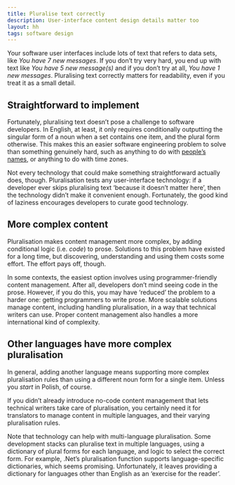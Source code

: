 ```yaml
---
title: Pluralise text correctly
description: User-interface content design details matter too
layout: hh
tags: software design
---
```


Your software user interfaces include lots of text that refers to data sets, like _You have 7 new messages_.
If you don’t try very hard, you end up with text like _You have 5 new message(s)_
and if you don’t try at all, _You have 1 new messages_.
Pluralising text correctly matters for readability, even if you treat it as a small detail.

## Straightforward to implement

Fortunately, pluralising text doesn’t pose a challenge to software developers.
In English, at least, it only requires conditionally outputting the singular form of a noun when a set contains one item, and the plural form otherwise.
This makes this an easier software engineering problem to solve than something genuinely hard, such as anything to do with [people’s names](respect-personal-names),
or anything to do with time zones.

Not every technology that could make something straightforward actually does, though.
Pluralisation tests any user-interface technology:
if a developer ever skips pluralising text ‘because it doesn’t matter here’, 
then the technology didn’t make it convenient enough.
Fortunately, the good kind of laziness encourages developers to curate good technology.

## More complex content

Pluralisation makes content management more complex, by adding conditional logic (i.e. _code_) to prose.
Solutions to this problem have existed for a long time, but discovering, understanding and using them costs some effort.
The effort pays off, though.

In some contexts, the easiest option involves using programmer-friendly content management.
After all, developers don’t mind seeing code in the prose.
However, if you do this, you may have ‘reduced’ the problem to a harder one:
getting programmers to write prose.
More scalable solutions manage content, including handling pluralisation, in a way that technical writers can use.
Proper content management also handles a more international kind of complexity.

## Other languages have more complex pluralisation

In general, adding another language means supporting more complex pluralisation rules than using a different noun form for a single item.
Unless you _start_ in Polish, of course.

If you didn’t already introduce no-code content management that lets technical writers take care of pluralisation, you certainly need it for translators to manage content in multiple languages, and their varying pluralisation rules.

Note that technology can help with multi-language pluralisation.
Some development stacks can pluralise text in multiple languages, using a dictionary of plural forms for each language, and logic to select the correct form.
For example, .Net’s pluralisation function supports language-specific dictionaries, which seems promising.
Unfortunately, it leaves providing a dictionary for languages other than English as an ‘exercise for the reader’.
